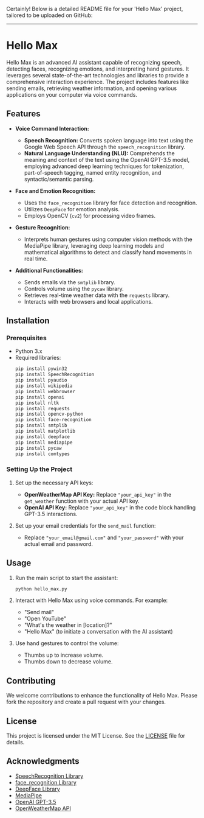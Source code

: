Certainly! Below is a detailed README file for your 'Hello Max' project, tailored to be uploaded on GitHub:

---

# Hello Max

Hello Max is an advanced AI assistant capable of recognizing speech, detecting faces, recognizing emotions, and interpreting hand gestures. It leverages several state-of-the-art technologies and libraries to provide a comprehensive interaction experience. The project includes features like sending emails, retrieving weather information, and opening various applications on your computer via voice commands.

## Features

- **Voice Command Interaction:**
  - **Speech Recognition:** Converts spoken language into text using the Google Web Speech API through the `speech_recognition` library.
  - **Natural Language Understanding (NLU):** Comprehends the meaning and context of the text using the OpenAI GPT-3.5 model, employing advanced deep learning techniques for tokenization, part-of-speech tagging, named entity recognition, and syntactic/semantic parsing.
  
- **Face and Emotion Recognition:**
  - Uses the `face_recognition` library for face detection and recognition.
  - Utilizes `DeepFace` for emotion analysis.
  - Employs OpenCV (`cv2`) for processing video frames.

- **Gesture Recognition:**
  - Interprets human gestures using computer vision methods with the MediaPipe library, leveraging deep learning models and mathematical algorithms to detect and classify hand movements in real time.

- **Additional Functionalities:**
  - Sends emails via the `smtplib` library.
  - Controls volume using the `pycaw` library.
  - Retrieves real-time weather data with the `requests` library.
  - Interacts with web browsers and local applications.

## Installation

### Prerequisites

- Python 3.x
- Required libraries:
  ```bash
  pip install pywin32
  pip install SpeechRecognition
  pip install pyaudio
  pip install wikipedia
  pip install webbrowser
  pip install openai
  pip install nltk
  pip install requests
  pip install opencv-python
  pip install face-recognition
  pip install smtplib
  pip install matplotlib
  pip install deepface
  pip install mediapipe
  pip install pycaw
  pip install comtypes
  ```

### Setting Up the Project

1. Set up the necessary API keys:
   - **OpenWeatherMap API Key:** Replace `"your_api_key"` in the `get_weather` function with your actual API key.
   - **OpenAI API Key:** Replace `"your_api_key"` in the code block handling GPT-3.5 interactions.

2. Set up your email credentials for the `send_mail` function:
   - Replace `"your_email@gmail.com"` and `"your_password"` with your actual email and password.

## Usage

1. Run the main script to start the assistant:
   ```bash
   python hello_max.py
   ```

2. Interact with Hello Max using voice commands. For example:
   - "Send mail"
   - "Open YouTube"
   - "What's the weather in [location]?"
   - "Hello Max" (to initiate a conversation with the AI assistant)

3. Use hand gestures to control the volume:
   - Thumbs up to increase volume.
   - Thumbs down to decrease volume.

## Contributing

We welcome contributions to enhance the functionality of Hello Max. Please fork the repository and create a pull request with your changes.

## License

This project is licensed under the MIT License. See the [LICENSE](LICENSE) file for details.

## Acknowledgments

- [SpeechRecognition Library](https://pypi.org/project/SpeechRecognition/)
- [face_recognition Library](https://github.com/ageitgey/face_recognition)
- [DeepFace Library](https://github.com/serengil/deepface)
- [MediaPipe](https://mediapipe.dev/)
- [OpenAI GPT-3.5](https://openai.com/)
- [OpenWeatherMap API](https://openweathermap.org/api)
